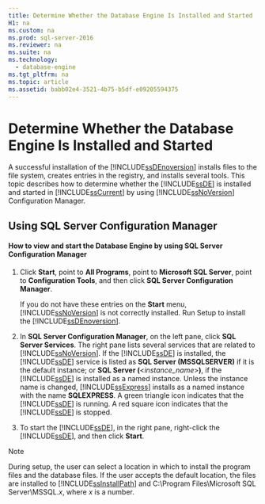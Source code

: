 ```yaml
---
title: Determine Whether the Database Engine Is Installed and Started
H1: na
ms.custom: na
ms.prod: sql-server-2016
ms.reviewer: na
ms.suite: na
ms.technology: 
  - database-engine
ms.tgt_pltfrm: na
ms.topic: article
ms.assetid: babb02e4-3521-4b75-b5df-e09205594375
---
```

# Determine Whether the Database Engine Is Installed and Started
  A successful installation of the [!INCLUDE[ssDEnoversion](../../Topics/TopicNameContainA/includes/ssDEnoversion_md.md)] installs files to the file system, creates entries in the registry, and installs several tools. This topic describes how to determine whether the [!INCLUDE[ssDE](../../Topics/TopicNameContainA/includes/ssDE_md.md)] is installed and started in [!INCLUDE[ssCurrent](../../Topics/TopicNameContainA/includes/ssCurrent_md.md)] by using [!INCLUDE[ssNoVersion](../../Topics/TopicNameContainA/includes/ssNoVersion_md.md)] Configuration Manager.  
  
##  <a name="SSMSProcedure"></a> Using SQL Server Configuration Manager  
  
#### How to view and start the Database Engine by using SQL Server Configuration Manager  
  
1.  Click **Start**, point to **All Programs**, point to **Microsoft SQL Server**, point to **Configuration Tools**, and then click **SQL Server Configuration Manager**.  
  
     If you do not have these entries on the **Start** menu, [!INCLUDE[ssNoVersion](../../Topics/TopicNameContainA/includes/ssNoVersion_md.md)] is not correctly installed. Run Setup to install the [!INCLUDE[ssDEnoversion](../../Topics/TopicNameContainA/includes/ssDEnoversion_md.md)].  
  
2.  In **SQL Server Configuration Manager**, on the left pane, click **SQL Server Services**. The right pane lists several services that are related to [!INCLUDE[ssNoVersion](../../Topics/TopicNameContainA/includes/ssNoVersion_md.md)]. If the [!INCLUDE[ssDE](../../Topics/TopicNameContainA/includes/ssDE_md.md)] is installed, the [!INCLUDE[ssDE](../../Topics/TopicNameContainA/includes/ssDE_md.md)] service is listed as **SQL Server (MSSQLSERVER)** if it is the default instance; or **SQL Server (**<*instance_name*>**)**, if the [!INCLUDE[ssDE](../../Topics/TopicNameContainA/includes/ssDE_md.md)] is installed as a named instance. Unless the instance name is changed, [!INCLUDE[ssExpress](../../Topics/TopicNameContainA/includes/ssExpress_md.md)] installs as a named instance with the name **SQLEXPRESS**. A green triangle icon indicates that the [!INCLUDE[ssDE](../../Topics/TopicNameContainA/includes/ssDE_md.md)] is running. A red square icon indicates that the [!INCLUDE[ssDE](../../Topics/TopicNameContainA/includes/ssDE_md.md)] is stopped.  
  
3.  To start the [!INCLUDE[ssDE](../../Topics/TopicNameContainA/includes/ssDE_md.md)], in the right pane, right-click the [!INCLUDE[ssDE](../../Topics/TopicNameContainA/includes/ssDE_md.md)], and then click **Start**.  
  
> [!NOTE]  
>  During setup, the user can select a location in which to install the program files and the database files. If the user accepts the default location, the files are installed to [!INCLUDE[ssInstallPath](../../Topics/TopicNameContainA/includes/ssInstallPath_md.md)] and C:\Program Files\Microsoft SQL Server\MSSQL.*x*, where *x* is a number.  
  
  